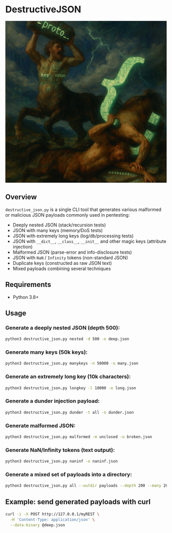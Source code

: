 # DestructiveJSON
![DestructiveJSON](destructivejson.png)

## Overview

`destructive_json.py` is a single CLI tool that generates various malformed or malicious JSON payloads commonly used in pentesting:

* Deeply nested JSON (stack/recursion tests)
* JSON with many keys (memory/DoS tests)
* JSON with extremely long keys (log/db/processing tests)
* JSON with `__dict__`, `__class__`, `__init__` and other magic keys (attribute injection)
* Malformed JSON (parse-error and info-disclosure tests)
* JSON with `NaN` / `Infinity` tokens (non-standard JSON)
* Duplicate keys (constructed as raw JSON text)
* Mixed payloads combining several techniques

## Requirements

* Python 3.8+

## Usage

### Generate a deeply nested JSON (depth 500):

```bash
python3 destructive_json.py nested -d 500 -o deep.json
```

### Generate many keys (50k keys):

```bash
python3 destructive_json.py manykeys -n 50000 -o many.json
```

### Generate an extremely long key (10k characters):

```bash
python3 destructive_json.py longkey -l 10000 -o long.json
```

### Generate a dunder injection payload:

```bash
python3 destructive_json.py dunder -t all -o dunder.json
```

### Generate malformed JSON:

```bash
python3 destructive_json.py malformed -m unclosed -o broken.json
```

### Generate NaN/Infinity tokens (text output):

```bash
python3 destructive_json.py naninf -o naninf.json
```

### Generate a mixed set of payloads into a directory:

```bash
python3 destructive_json.py all --outdir payloads --depth 200 --many 20000 --long 2000
```

## Example: send generated payloads with curl

```bash
curl -i -X POST http://127.0.0.1/myREST \
  -H 'Content-Type: application/json' \
  --data-binary @deep.json
```
